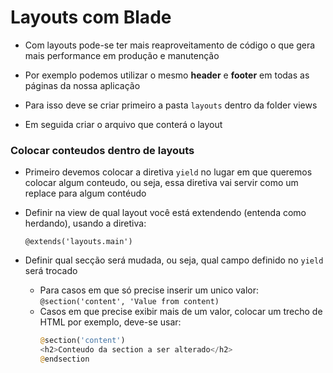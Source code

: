 # Layouts com Blade

- Com layouts pode-se ter mais reaproveitamento de código o que gera mais performance em produção e manutenção 

- Por exemplo podemos utilizar o mesmo **header** e **footer** em todas as páginas da nossa aplicação

- Para isso deve se criar primeiro a pasta `layouts` dentro da folder views
  
- Em seguida criar o arquivo que conterá o layout

### Colocar conteudos dentro de layouts

- Primeiro devemos colocar a diretiva `yield` no lugar em que queremos colocar algum conteudo, ou seja, essa diretiva vai servir como um replace para algum contéudo

- Definir na view de qual layout você está extendendo (entenda como herdando), usando a diretiva:
  
    `@extends('layouts.main')`

- Definir qual secção será mudada, ou seja, qual campo definido no `yield` será trocado 
  - Para casos em que só precise inserir um unico valor:
        `@section('content', 'Value from content)`
  - Casos em que precise exibir mais de um valor, colocar um trecho de HTML por exemplo, deve-se usar:
    ```php
    @section('content')
    <h2>Conteudo da section a ser alterado</h2>
    @endsection
    ```
